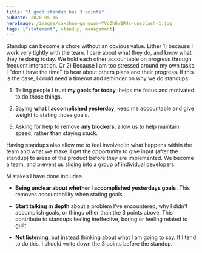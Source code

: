 ```yaml
---
title: "A good standup has 3 points"
pubDate: 2020-05-16
heroImage: /images/saksham-gangwar-YVgOh8w1R4s-unsplash-1.jpg
tags: ["statement", standup, management]
---
```


Standup can become a chore without an obvious value. Either 1) because I work very tightly with the team. I care about what they do, and know what they're doing today. We hold each other accountable on progress through frequent interaction. Or 2) Because I am too stressed around my own tasks. I "don't have the time" to hear about others plans and their progress. If this is the case, I could need a timeout and reminder on why we do standups:

1.  Telling people I trust **my goals for today**, helps me focus and motivated to do those things.

2.  Saying **what I accomplished yesterday**, keep me accountable and give weight to stating those goals.

3.  Asking for help to remove **any blockers**, allow us to help maintain speed, rather than staying stuck.

Having standups also allow me to feel involved in what happens within the team and what we make. I get the opportunity to give input (after the standup) to areas of the product before they are implemented. We become a team, and prevent us sliding into a group of individual developers.

Mistakes I have done includes

- **Being unclear about whether I accomplished yesterdays goals.** This removes accountability when stating goals.

- **Start talking in depth** about a problem I've encountered, why I didn't accomplish goals, or things other than the 3 points above. This contribute to standups feeling ineffective, boring or feeling related to guilt.

- **Not listening**, but instead thinking about what I am going to say. If I tend to do this, I should write down the 3 points before the standup.
